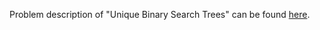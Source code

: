 Problem description of "Unique Binary Search Trees" can be found [here](https://leetcode.com/problems/unique-binary-search-trees/description/).
